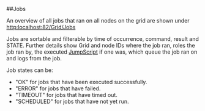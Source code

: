 ##Jobs

An overview of all jobs that ran on all nodes on the grid are shown under [http:localhost:82/Grid/Jobs](http:localhost:82/grid/Jobs)

Jobs are sortable and filterable by time of occurrence, command, result and STATE. Further details show Grid and node IDs where the job ran, roles the job ran by, the executed [JumpScript](../AgentController1/JumpScript.md) if one was, which queue the job ran on and logs from the job.

Job states can be:
* "OK" for jobs that have been executed successfully.
* "ERROR" for jobs that have failed.
* "TIMEOUT" for jobs that have timed out.
* "SCHEDULED" for jobs that have not yet run.
